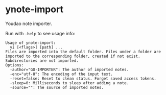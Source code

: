 ynote-import
============

Youdao note importer.

Run with <code>-help</code> to see usage info:

```
Usage of ynote-import:
  yi [<flags>] [path] ...
Files are imported into the default folder. Files under a folder are imported to the corresponding folder, created if not exist. Subdirectories are not imported.
Options:
  -author="GO-IMPORTER": The author of imported notes.
  -enc="utf-8": The encoding of the input text.
  -reset=false: Reset to clean status. Forget saved access tokens.
  -sleep=0: Milliseconds to sleep after adding a note.
  -source="": The source of imported notes.
```

